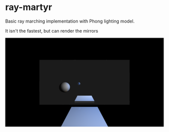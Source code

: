 # ray-martyr

Basic ray marching implementation with Phong lighting model.

It isn't the fastest, but can render the mirrors

![Mirror example](achievements/mirror4k.png)
